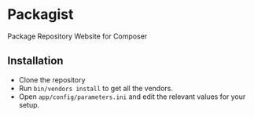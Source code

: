 Packagist
=========

Package Repository Website for Composer

Installation
------------

- Clone the repository
- Run `bin/vendors install` to get all the vendors.
- Open `app/config/parameters.ini` and edit the relevant values for your setup.